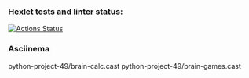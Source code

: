 ### Hexlet tests and linter status:
[![Actions Status](https://github.com/Surtral/python-project-49/actions/workflows/hexlet-check.yml/badge.svg)](https://github.com/Surtral/python-project-49/actions)


### Asciinema
python-project-49/brain-calc.cast
python-project-49/brain-games.cast